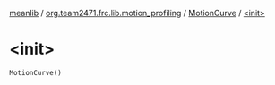 [meanlib](../../index.md) / [org.team2471.frc.lib.motion_profiling](../index.md) / [MotionCurve](index.md) / [&lt;init&gt;](./-init-.md)

# &lt;init&gt;

`MotionCurve()`